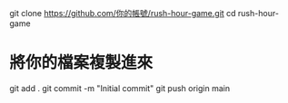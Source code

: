 git clone https://github.com/你的帳號/rush-hour-game.git
cd rush-hour-game
# 將你的檔案複製進來
git add .
git commit -m "Initial commit"
git push origin main

